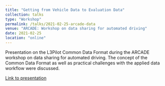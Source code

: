 ```yaml
---
title: "Getting from Vehicle Data to Evaluation Data"
collection: talks
type: "Workshop"
permalink: /talks/2021-02-25-arcade-data
venue: "ARCADE: Workshop on data sharing for automated driving"
date: 2021-02-25
location: "online"
---
```


Presentation on the L3Pilot Common Data Format during the ARCADE workshop on data sharing for automated driving.
The concept of the Common Data Format as well as practical challenges with the applied data workflow were discussed.

[Link to presentation](https://l3pilot.eu/fileadmin/user_upload/News/L3Pilot_ARCADE-WS_eval_ika.pdf)
